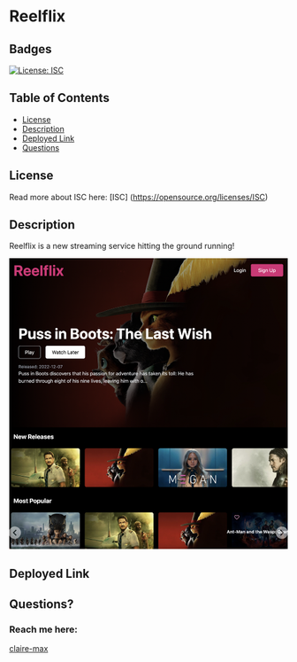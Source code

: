# Reelflix

## Badges
  [![License: ISC](https://img.shields.io/badge/License-ISC-blue.svg)](https://opensource.org/licenses/ISC)

  ## Table of Contents
  * [License](#license)
  * [Description](#description)
  * [Deployed Link](#deployedlink)
  * [Questions](#questions)

  ## License
  Read more about ISC here:
  [ISC] (https://opensource.org/licenses/ISC)

  ## Description
Reelflix is a new streaming service hitting the ground running! 

  ![Alt Text](./src/assets/images/page.png)

  ## Deployed Link 
 

  ## Questions?
  ### Reach me here: 
  [claire-max](https://github.com/claire-max)  